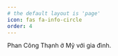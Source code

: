 ```yaml
---
# the default layout is 'page'
icon: fas fa-info-circle
order: 4
---
```


Phan Công Thạnh ở Mỹ với gia đình.
